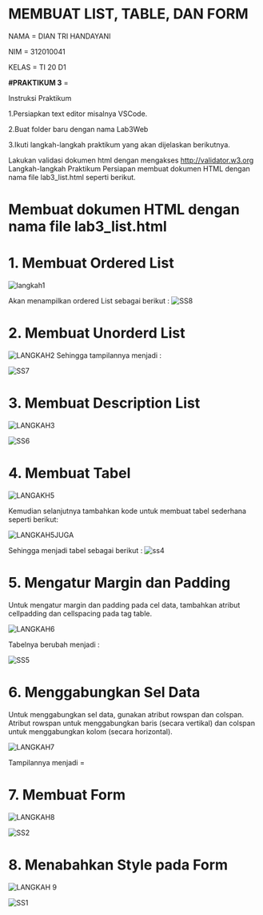 # MEMBUAT LIST, TABLE, DAN FORM

NAMA    = DIAN TRI HANDAYANI

NIM     = 312010041

KELAS   = TI 20 D1

**#PRAKTIKUM 3** =

Instruksi Praktikum

1.Persiapkan text editor misalnya VSCode.

2.Buat folder baru dengan nama Lab3Web

3.Ikuti langkah-langkah praktikum yang akan dijelaskan berikutnya.

Lakukan validasi dokumen html dengan mengakses http://validator.w3.org 
Langkah-langkah Praktikum Persiapan membuat dokumen HTML dengan nama file lab3_list.html seperti berikut.

# Membuat dokumen HTML dengan nama file lab3_list.html
# 1. Membuat Ordered List
![langkah1](https://user-images.githubusercontent.com/101880835/161261289-d8952a69-3921-47a9-83cd-c5cdf939942c.png)

Akan menampilkan ordered List sebagai berikut :
![SS8](https://user-images.githubusercontent.com/101880835/161130084-2aeb61c8-8850-49b5-8ea6-297a74212102.png)

# 2. Membuat Unorderd List
![LANGKAH2](https://user-images.githubusercontent.com/101880835/161130170-2e6b6964-8c15-422d-9980-2e6fc62c84fe.png)
Sehingga tampilannya menjadi :

![SS7](https://user-images.githubusercontent.com/101880835/161262331-086d96ed-b989-4d73-a78a-d38d141e1da7.png)

# 3. Membuat Description List
![LANGKAH3](https://user-images.githubusercontent.com/101880835/161130187-665f04b0-a0e8-43ad-a1a9-d1c92e34d300.png)

![SS6](https://user-images.githubusercontent.com/101880835/161262365-d8543a52-fe51-4afe-b23b-056cb025bd99.png)

# 4. Membuat Tabel
![LANGAKH5](https://user-images.githubusercontent.com/101880835/161130215-e7726c40-660d-4b41-95ef-f2336a4a685e.png)

Kemudian selanjutnya tambahkan kode untuk membuat tabel sederhana seperti berikut:

![LANGKAH5JUGA](https://user-images.githubusercontent.com/101880835/161267619-f99239cd-e4a0-43ec-bab5-bbf018b97979.png)

Sehingga menjadi tabel sebagai berikut :
![ss4](https://user-images.githubusercontent.com/101880835/161268305-9e10a43a-ab77-46c8-b3b0-9e512e80c613.png)

# 5. Mengatur Margin dan Padding

Untuk mengatur margin dan padding pada cel data,
tambahkan atribut cellpadding dan cellspacing pada tag table.

![LANGKAH6](https://user-images.githubusercontent.com/101880835/161130243-58dd71ab-b733-4aa0-9a0a-4d2b218e3f7c.png)

Tabelnya berubah menjadi :

![SS5](https://user-images.githubusercontent.com/101880835/161262392-4eca9d39-f04c-46fd-a2bb-ff99cce2126f.png)

# 6. Menggabungkan Sel Data
Untuk menggabungkan sel data, gunakan atribut rowspan dan colspan. Atribut rowspan untuk menggabungkan baris (secara vertikal) dan colspan untuk menggabungkan kolom (secara horizontal).

![LANGKAH7](https://user-images.githubusercontent.com/101880835/161269313-cc3472f2-f431-4e5b-adac-07e127677822.png)

Tampilannya menjadi =


# 7. Membuat Form

![LANGKAH8](https://user-images.githubusercontent.com/101880835/161269416-84fa0863-fc37-4349-9755-0c36e04da97c.png)


![SS2](https://user-images.githubusercontent.com/101880835/161262503-55ab9816-3be6-40af-9b76-4e452329eac5.png)

# 8. Menabahkan Style pada Form

![LANGKAH 9](https://user-images.githubusercontent.com/101880835/161130348-a736af9b-d5c6-40ed-87a3-43e473b6e8e1.png)

![SS1](https://user-images.githubusercontent.com/101880835/161129967-b59ae3d4-f7d6-4488-943e-6253a391e081.png)







